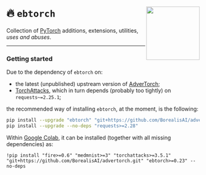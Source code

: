 # :fire: `ebtorch` <a href="https://ballarin.cc/cdn/ebtorch_dalle2.png"><img src="https://ballarin.cc/cdn/ebtorch_dalle2.png" align="right" height="139" /></a>

Collection of [PyTorch](https://pytorch.org/) additions, extensions, utilities, *uses and abuses*.

---

### Getting started

Due to the dependency of `ebtorch` on:
- the latest (unpublished) upstream version of [AdverTorch](https://github.com/BorealisAI/advertorch);
- [TorchAttacks](https://github.com/Harry24k/adversarial-attacks-pytorch), which in turn depends (probably too tightly) on `requests~=2.25.1`;

the recommended way of installing `ebtorch`, at the moment, is the following:

```bash
pip install --upgrade "ebtorch" "git+https://github.com/BorealisAI/advertorch.git"
pip install --upgrade --no-deps "requests>=2.28"
```

Within [Google Colab](https://colab.research.google.com), it can be installed (together with all missing dependencies) as:

```jupyter
!pip install "fire>=0.6" "medmnist>=3" "torchattacks>=3.5.1" "git+https://github.com/BorealisAI/advertorch.git" "ebtorch>=0.23" --no-deps
```
